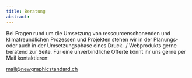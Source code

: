 ```yaml
---
title: Beratung
abstract:
---
```


Bei Fragen rund um die Umsetzung von ressourcenschonenden und klimafreundlichen Prozessen und Projekten stehen wir in der Planungs- oder auch in der Umsetzungsphase eines Druck- / Webprodukts gerne beratend zur Seite. Für eine unverbindliche Offerte könnt ihr uns gerne per Mail kontaktieren:

[mail@newgraphicstandard.ch](mail@newgraphicstandard.ch)
